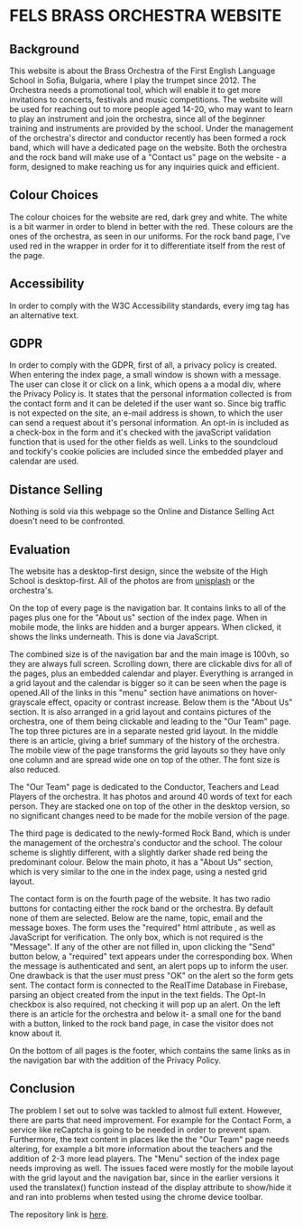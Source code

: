 

# FELS BRASS ORCHESTRA WEBSITE 

## Background
This website is about the Brass Orchestra of the First English Language School in Sofia, Bulgaria, where I play the trumpet since 2012. The Orchestra needs a promotional tool, which will enable it to get more invitations to concerts, festivals and music competitions. The website will be used for reaching out to more people aged 14-20, who may want to learn to play an instrument and join the orchestra, since all of the beginner training and instruments are provided by the school. Under the management of the orchestra's director and conductor recently has been formed a rock band, which will have a dedicated page on the website. Both the orchestra and the rock band will make use of a "Contact us" page on the website - a form, designed to make reaching us for any inquiries quick and efficient.


## Colour Choices
The colour choices for the website are red, dark grey and white. The white is a bit warmer in order to blend in better with the red. These colours are the ones of the orchestra, as seen in our uniforms. For the rock band page, I've used red in the wrapper in order for it to differentiate itself from the rest of the page.

## Accessibility
In order to comply with the W3C Accessibility standards, every img tag has an alternative text.

## GDPR
In order to comply with the GDPR, first of all, a privacy policy is created. When entering the index page, a small window is shown with a message. The user can close it or click on a link, which opens a a modal div, where the Privacy Policy is. It states that the personal information collected is from the contact form and it can be deleted if the user want so. Since big traffic is not expected on the site, an e-mail address is shown, to which the user can send a request about it's personal information. An opt-in is included as a check-box in the form and it's checked with the javaScript validation function that is used for the other fields as well.
Links to the soundcloud and tockify's cookie policies are included since the embedded player and calendar are used. 
## Distance Selling
Nothing is sold via this webpage so the Online and Distance Selling Act doesn't need to be confronted.

## Evaluation
The website has a desktop-first design, since the website of the High School is desktop-first. All of the photos are from [unisplash](https://unsplash.com) or the orchestra's.

On the top of every page is the navigation bar. It contains links to all of the pages plus one for the "About us" section of the index page. When in mobile mode, the links are hidden and a burger appears. When clicked, it shows the links underneath. This is done via JavaScript.

The combined size is of the navigation bar and the main image is 100vh, so they are always full screen.  Scrolling down, there are clickable divs for all of the pages, plus an embedded calendar and player. Everything is arranged in a grid layout and the calendar is bigger so it can be seen when the page is opened.All of the links in this "menu" section have animations on hover- grayscale effect, opacity or contrast increase.
Below them is the "About Us" section. It is also arranged in a grid layout and contains pictures of the orchestra, one of them being clickable and leading to the "Our Team" page. The top three pictures are in a separate nested grid layout. In the middle there is an article, giving a brief summary of the history of the orchestra. 
The mobile view of the page transforms the grid layouts so they have only one column and are spread wide one on top of the other. The font size is also reduced.

The "Our Team" page is dedicated to the Conductor, Teachers and Lead Players of the orchestra. It has photos and around 40 words of text for each person. They are stacked one on top of the other in the desktop version, so no significant changes need to be made for the mobile version of the page.

The third page is dedicated to the newly-formed Rock Band, which is under the management of the orchestra's conductor and the school. The colour scheme is slightly different, with a slightly darker shade red being the predominant colour.
Below the main photo, it has a "About Us" section, which is very similar to the one in the index page, using a nested grid layout.

The contact form is on the fourth page of the website. It has two radio buttons for contacting either the rock band or the orchestra. By default none of them are selected.  Below are the name, topic, email and the message boxes. The form uses the "required" html attribute , as well as JavaScript for verification. The only box, which is not required is the "Message". If any of the other are not filled in, upon clicking the "Send" button below,  a "required" text appears under the corresponding box. When the message is authenticated and sent, an alert pops up to inform the user. One drawback is that the user must press "OK" on the alert so the form gets sent. The contact form is connected to the RealTime Database in Firebase, parsing an object created from the input in the text fields. The Opt-In checkbox is also required, not checking it will pop up an alert.
On the left there is an article for the orchestra and below it- a small one for the band with a button, linked to the rock band page, in case the visitor does not know about it.

On the bottom of all pages is the footer, which contains the same links as in the navigation bar with the addition of the Privacy Policy.

## Conclusion
The problem I set out to solve was tackled to almost full extent. However, there are parts that need improvement. For example for the Contact Form, a service like reCaptcha is going to be needed in order to prevent spam. Furthermore, the text content in places like the the "Our Team" page needs altering, for example a bit more information about the teachers and the addition of 2-3 more lead players. The "Menu" section of the index page needs improving as well. The issues faced were mostly for the mobile layout with the grid layout and the navigation bar, since in the earlier versions it used the translatex() function instead of the display attribute to show/hide it and ran into problems when tested using the chrome device toolbar.

The repository link is [here](https://github.com/uchitelq/cda404/tree/master/assignment).






